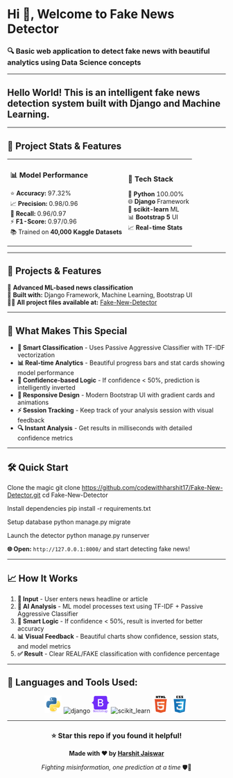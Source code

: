 # Hi 👋, Welcome to Fake News Detector

### 🔍 Basic web application to detect fake news with beautiful analytics using Data Science concepts

---

## Hello World! This is an intelligent fake news detection system built with Django and Machine Learning.


---

## 🚀 **Project Stats & Features**

<table>
<tr>
<td>

### 📊 **Model Performance**
⭐ **Accuracy:** 97.32%    
📈 **Precision:** 0.98/0.96  
🎯 **Recall:** 0.96/0.97  
⚡ **F1-Score:** 0.97/0.96  
📚 Trained on **40,000 Kaggle Datasets** 

</td>
<td>

### 🎨 **Tech Stack**
🐍 **Python** 100.00%  
🌐 **Django** Framework  
🤖 **scikit-learn** ML  
📊 **Bootstrap 5** UI  
📈 **Real-time Stats**  

</td>
</tr>
</table>

---

## 🚀 **Projects & Features**

🔬 **Advanced ML-based news classification**  
🌱 **Built with:** Django Framework, Machine Learning, Bootstrap UI  
👨‍💻 **All project files available at:** [Fake-New-Detector](https://github.com/codewithharshit17/Fake-New-Detector)  

---

## 🌟 **What Makes This Special**

- **🧠 Smart Classification** - Uses Passive Aggressive Classifier with TF-IDF vectorization
- **📊 Real-time Analytics** - Beautiful progress bars and stat cards showing model performance
- **🎯 Confidence-based Logic** - If confidence < 50%, prediction is intelligently inverted
- **📱 Responsive Design** - Modern Bootstrap UI with gradient cards and animations
- **⚡ Session Tracking** - Keep track of your analysis session with visual feedback
- **🔍 Instant Analysis** - Get results in milliseconds with detailed confidence metrics

---

## 🛠️ **Quick Start**
Clone the magic
git clone https://github.com/codewithharshit17/Fake-New-Detector.git
cd Fake-New-Detector

Install dependencies
pip install -r requirements.txt

Setup database
python manage.py migrate

Launch the detector
python manage.py runserver


**🌐 Open:** `http://127.0.0.1:8000/` and start detecting fake news!

---

## 📈 **How It Works**

1. **📝 Input** - User enters news headline or article
2. **🤖 AI Analysis** - ML model processes text using TF-IDF + Passive Aggressive Classifier  
3. **🎯 Smart Logic** - If confidence < 50%, result is inverted for better accuracy
4. **📊 Visual Feedback** - Beautiful charts show confidence, session stats, and model metrics
5. **✅ Result** - Clear REAL/FAKE classification with confidence percentage

---

## 🔧 **Languages and Tools Used:**

<p align="center">
<img src="https://raw.githubusercontent.com/devicons/devicon/master/icons/python/python-original.svg" alt="python" width="40" height="40"/>
<img src="https://cdn.worldvectorlogo.com/logos/django.svg" alt="django" width="40" height="40"/>
<img src="https://raw.githubusercontent.com/devicons/devicon/master/icons/bootstrap/bootstrap-plain-wordmark.svg" alt="bootstrap" width="40" height="40"/>
<img src="https://upload.wikimedia.org/wikipedia/commons/0/05/Scikit_learn_logo_small.svg" alt="scikit_learn" width="40" height="40"/>
<img src="https://raw.githubusercontent.com/devicons/devicon/master/icons/html5/html5-original-wordmark.svg" alt="html5" width="40" height="40"/>
<img src="https://raw.githubusercontent.com/devicons/devicon/master/icons/css3/css3-original-wordmark.svg" alt="css3" width="40" height="40"/>
</p>

---

<div align="center">

### ⭐ **Star this repo if you found it helpful!**

**Made with ❤️ by [Harshit Jaiswar](https://github.com/codewithharshit17)**

*Fighting misinformation, one prediction at a time* 🛡️📰

</div>

